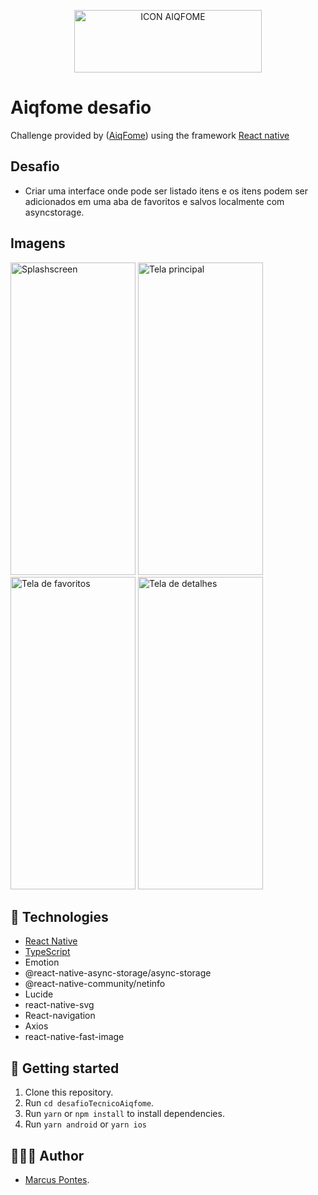 <p align="center">
  <img src="https://yt3.googleusercontent.com/IYyFqoDVnDdZ9uGG8yyTYzjcTE3D38hsUGuTNKWRYuyenCx89N4wX6mfeH0ZRYfMgxmrM-uihQ=s900-c-k-c0x00ffffff-no-rj" alt="ICON AIQFOME" width="300px" height="100px">
</p>

# Aiqfome desafio

Challenge provided by
([AiqFome](https://aiqfome.com/))
using the framework
[React native](https://reactnative.dev/)

## Desafio

- Criar uma interface onde pode ser listado itens e os itens podem ser adicionados em uma aba de favoritos e salvos localmente com asyncstorage.

## Imagens

<p>
  <img src="https://i.imgur.com/AQsXCoq.png" alt="Splashscreen" width="200" height="500">
  <img src="https://i.imgur.com/DFON1wH.png" alt="Tela principal" width="200" height="500">
  <img src="https://i.imgur.com/2rV0799.png" alt="Tela de favoritos" width="200" height="500">
  <img src="https://i.imgur.com/7M8iXDk.png" alt="Tela de detalhes" width="200" height="500">
</p>

## 🚀 Technologies

- [React Native](https://reactnative.dev/)
- [TypeScript](https://www.typescriptlang.org)
- Emotion
- @react-native-async-storage/async-storage
- @react-native-community/netinfo
- Lucide
- react-native-svg
- React-navigation
- Axios
- react-native-fast-image

## 🤔 Getting started

1. Clone this repository.
2. Run `cd desafioTecnicoAiqfome`.
3. Run `yarn` or `npm install` to install dependencies.
4. Run `yarn android` or `yarn ios`

## 👨🏻‍💻 Author

- [Marcus Pontes](https://ayo.so/marcuspontes).
